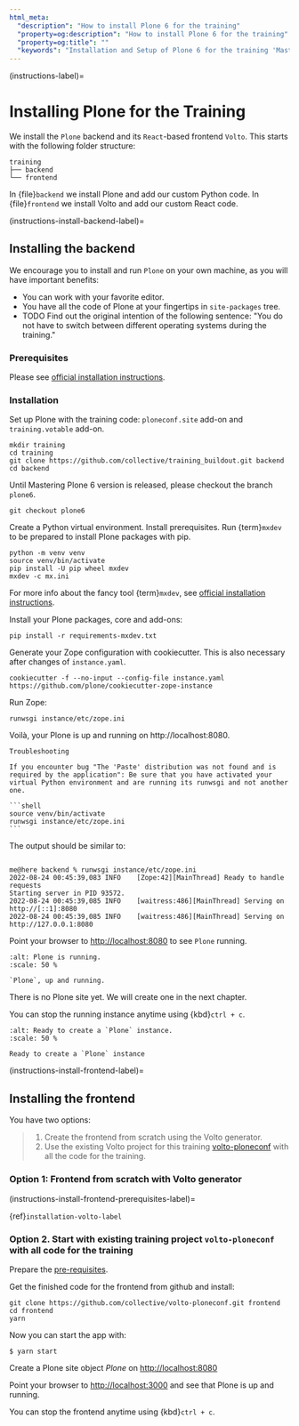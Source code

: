 ```yaml
---
html_meta:
  "description": "How to install Plone 6 for the training"
  "property=og:description": "How to install Plone 6 for the training"
  "property=og:title": ""
  "keywords": "Installation and Setup of Plone 6 for the training 'Mastering Plone Development'"
---
```


(instructions-label)=

# Installing Plone for the Training

We install the `Plone` backend and its `React`-based frontend `Volto`.
This starts with the following folder structure:

```text
training
├── backend
└── frontend
```

In {file}`backend` we install Plone and add our custom Python code.
In {file}`frontend` we install Volto and add our custom React code.


(instructions-install-backend-label)=

## Installing the backend

We encourage you to install and run `Plone` on your own machine, as you will have important benefits:

- You can work with your favorite editor.
- You have all the code of Plone at your fingertips in `site-packages` tree.
- TODO Find out the original intention of the following sentence: "You do not have to switch between different operating systems during the training."


### Prerequisites

Please see [official installation instructions](https://6.dev-docs.plone.org/install/source.html#installation-backend).


### Installation

Set up Plone with the training code: `ploneconf.site` add-on and `training.votable` add-on.

```shell
mkdir training
cd training
git clone https://github.com/collective/training_buildout.git backend
cd backend
```

Until Mastering Plone 6 version is released, please checkout the branch `plone6`.

```shell
git checkout plone6
```

Create a Python virtual environment.
Install prerequisites.
Run {term}`mxdev` to be prepared to install Plone packages with pip.

```shell
python -m venv venv
source venv/bin/activate
pip install -U pip wheel mxdev
mxdev -c mx.ini
```

For more info about the fancy tool {term}`mxdev`, see [official installation instructions](https://6.dev-docs.plone.org/install/source.html#installation-backend).

Install your Plone packages, core and add-ons:

```shell
pip install -r requirements-mxdev.txt
```

Generate your Zope configuration with cookiecutter.
This is also necessary after changes of `instance.yaml`.

```shell
cookiecutter -f --no-input --config-file instance.yaml https://github.com/plone/cookiecutter-zope-instance
```

Run Zope:

```shell
runwsgi instance/etc/zope.ini
```

Voilà, your Plone is up and running on http://localhost:8080.


````{note}
Troubleshooting

If you encounter bug "The 'Paste' distribution was not found and is required by the application": Be sure that you have activated your virtual Python environment and are running its runwsgi and not another one.

```shell
source venv/bin/activate
runwsgi instance/etc/zope.ini
```
````

The output should be similar to:

```shell

me@here backend % runwsgi instance/etc/zope.ini
2022-08-24 00:45:39,083 INFO    [Zope:42][MainThread] Ready to handle requests
Starting server in PID 93572.
2022-08-24 00:45:39,085 INFO    [waitress:486][MainThread] Serving on http://[::1]:8080
2022-08-24 00:45:39,085 INFO    [waitress:486][MainThread] Serving on http://127.0.0.1:8080
```


Point your browser to <http://localhost:8080> to see `Plone` running.

```{figure} _static/instructions_plone_running.png
:alt: Plone is running.
:scale: 50 %

`Plone`, up and running.
```

There is no Plone site yet.
We will create one in the next chapter.

You can stop the running instance anytime using {kbd}`ctrl + c`.

```{figure} _static/instructions_create_instance.png
:alt: Ready to create a `Plone` instance.
:scale: 50 %

Ready to create a `Plone` instance
```





(instructions-install-frontend-label)=

## Installing the frontend

You have two options:

> 1. Create the frontend from scratch using the Volto generator.
> 2. Use the existing Volto project for this training [volto-ploneconf](https://github.com/collective/volto-ploneconf) with all the code for the training.


### Option 1: Frontend from scratch with Volto generator

(instructions-install-frontend-prerequisites-label)=

{ref}`installation-volto-label`


### Option 2. Start with existing training project `volto-ploneconf` with all code for the training

Prepare the [pre-requisites](installation-volto-prerequisites-label).


Get the finished code for the frontend from github and install:

```shell
git clone https://github.com/collective/volto-ploneconf.git frontend
cd frontend
yarn
```

Now you can start the app with:

```
$ yarn start
```

Create a Plone site object *Plone* on <http://localhost:8080>

Point your browser to <http://localhost:3000> and see that Plone is up and running.

You can stop the frontend anytime using {kbd}`ctrl + c`.
